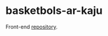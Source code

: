 # basketbols-ar-kaju

Front-end [repository](https://github.com/Agada-nonet/backetball-front-side).
